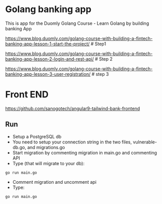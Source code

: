 # Golang banking app

This is app for the Duomly Golang Course - Learn Golang by building banking App

https://www.blog.duomly.com/golang-course-with-building-a-fintech-banking-app-lesson-1-start-the-project/     #  Step1

https://www.blog.duomly.com/golang-course-with-building-a-fintech-banking-app-lesson-2-login-and-rest-api/    #  Step 2

https://www.blog.duomly.com/golang-course-with-building-a-fintech-banking-app-lesson-3-user-registration/   # step 3

# Front END

https://github.com/sanogotech/angular9-tailwind-bank-frontend
## Run

- Setup a PostgreSQL db
- You need to setup your connection string in the two files, vulnerable-db.go, and migrations.go
- Start migration by commenting migration in main.go and commenting API
- Type  (that will migrate to your db):
```
go run main.go
```
- Comment migration and uncomment api
- Type:
```
go run main.go
```
